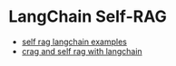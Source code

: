 # LangChain Self-RAG

+ [self rag langchain examples](https://github.com/langchain-ai/langgraph/blob/main/examples/rag/langgraph_self_rag.ipynb)
+ [crag and self rag with langchain](https://www.youtube.com/watch?v=pbAd8O1Lvm4&ab_channel=LangChain)
